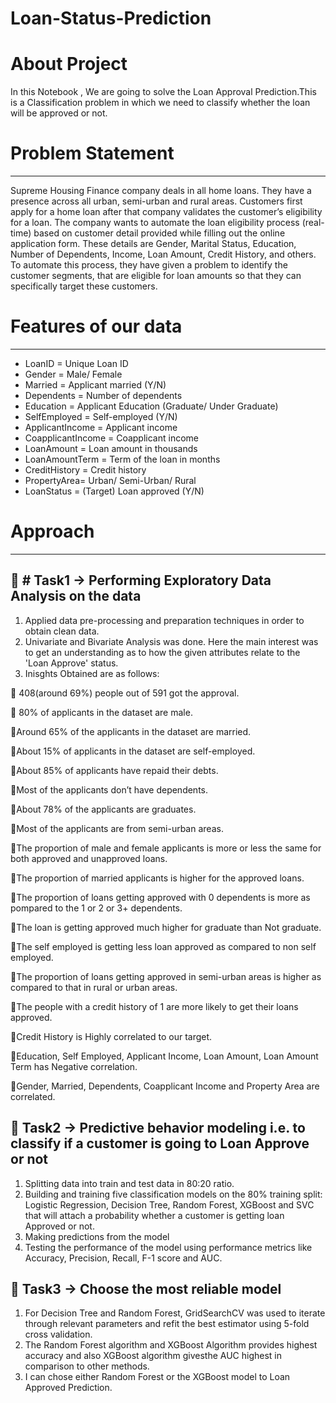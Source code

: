# Loan-Status-Prediction
# About Project
In this Notebook , We are going to solve the Loan Approval Prediction.This is a Classification problem in which we need to classify whether the loan will be approved or not.
# Problem Statement
-------------------------------------------------------------------------------------------------------------------------------------------------------------------------
Supreme Housing Finance company deals in all home loans. They have a presence across all urban, semi-urban and rural areas. Customers first apply for a home loan after that company validates the customer’s eligibility for a loan. The company wants to automate the loan eligibility process (real-time) based on customer detail provided while filling out the online application form. These details are Gender, Marital Status, Education, Number of Dependents, Income, Loan Amount, Credit History, and others. To automate this process, they have given a problem to identify the customer segments, that are eligible for loan amounts so that they can specifically target these customers.
# Features of our data
-------------------------------------------------------------------------------------------------------------------------------------------------------------------------
* LoanID = Unique Loan ID
* Gender = Male/ Female
* Married = Applicant married (Y/N)
* Dependents = Number of dependents
* Education = Applicant Education (Graduate/ Under Graduate)
* SelfEmployed = Self-employed (Y/N)
* ApplicantIncome = Applicant income
* CoapplicantIncome = Coapplicant income
* LoanAmount = Loan amount in thousands
* LoanAmountTerm = Term of the loan in months
* CreditHistory = Credit history
* PropertyArea= Urban/ Semi-Urban/ Rural
* LoanStatus = (Target) Loan approved (Y/N)

# Approach
-------------------------------------------------------------------------------------------------------------------------------------------------------------------------
📍 # Task1 -> Performing Exploratory Data Analysis on the data
-----------------------------------------------------------------------------------------------------------------------------------------------------------------------

1. Applied data pre-processing and preparation techniques in order to obtain clean data.
2. Univariate and Bivariate Analysis was done. Here the main interest was to get an understanding as to how the given attributes relate to the 'Loan Approve' status.
3. Inisghts Obtained are as follows:

📌 408(around 69%) people out of 591 got the approval.

📌 80% of applicants in the dataset are male.

📌Around 65% of the applicants in the dataset are married.

📌About 15% of applicants in the dataset are self-employed.

📌About 85% of applicants have repaid their debts.

📌Most of the applicants don’t have dependents.

📌About 78% of the applicants are graduates.

📌Most of the applicants are from semi-urban areas.

📌The proportion of male and female applicants is more or less the same for both approved and unapproved loans.

📌The proportion of married applicants is higher for the approved loans.

📌The proportion of loans getting approved with 0 dependents is more as pompared to the 1 or 2 or 3+ dependents.

📌The loan is getting approved much higher for graduate than Not graduate.

📌The self employed is getting less loan approved as compared to non self employed.

📌The proportion of loans getting approved in semi-urban areas is higher as compared to that in rural or urban areas.

📌The people with a credit history of 1 are more likely to get their loans approved.

📌Credit History is Highly correlated to our target.

📌Education, Self Employed, Applicant Income, Loan Amount, Loan Amount Term has Negative correlation.

📌Gender, Married, Dependents, Coapplicant Income and Property Area are correlated.

📍 Task2 -> Predictive behavior modeling i.e. to classify if a customer is going to Loan Approve or not
-----------------------------------------------------------------------------------------------------------------------------------------------------------------------
1. Splitting data into train and test data in 80:20 ratio.
2. Building and training five classification models on the 80% training split: Logistic Regression, Decision Tree, Random Forest, XGBoost and SVC that will 
   attach a probability whether a customer is getting loan Approved or not.
3. Making predictions from the model
4. Testing the performance of the model using performance metrics like Accuracy, Precision, Recall, F-1 score and AUC.

📍 Task3 -> Choose the most reliable model
-----------------------------------------------------------------------------------------------------------------------------------------------------------------------
1. For Decision Tree and Random Forest, GridSearchCV was used to iterate through relevant parameters and refit the best estimator using 5-fold cross validation. 
2. The Random Forest algorithm and XGBoost Algorithm provides highest accuracy and also XGBoost algorithm givesthe AUC highest in comparison to other methods.
3. I can chose either Random Forest or the XGBoost model to Loan Approved Prediction.
